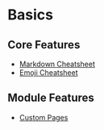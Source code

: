 # Basics

Core Features
---------------
* [Markdown Cheatsheet](core/md-cheatsheet.md)
* [Emoji Cheatsheet](core/emoji-cheatsheet.md)

Module Features
---------------
* [Custom Pages](module/cp-cheatsheet.md)
